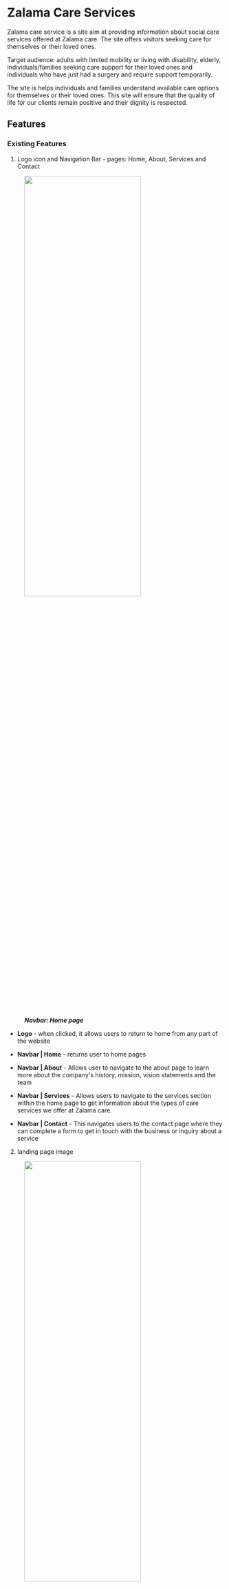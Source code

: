 # Zalama Care Services

Zalama care service is a site aim at providing information about social care services offered at Zalama care. The site offers visitors seeking care for themselves or their loved ones.

Target audience: adults with limited mobility or living with disability, elderly, individuals/families seeking care support for their loved ones and individuals who have just had a surgery and require support temporarily.

The site is helps individuals and families understand available care options for themselves or their loved ones. This site will ensure that the quality of life for our clients remain positive and their dignity is respected.

## Features 


### Existing Features
1) Logo icon and Navigation Bar - pages: Home, About, Services and Contact
  <figure>
    <img src="docs/site-screenshots/navbar-view-large-screen.png" width="80%" height="50%">
    <figcaption><strong><em>Navbar: Home page</em></strong></figcaption>
  </figure>

- **Logo** - when clicked, it allows users to return to home from any part of the website

- **Navbar | Home** - returns user to home pages

- **Navbar | About** - Allows user to navigate to the about page to learn more about the company's history, mission, vision statements and the team

- **Navbar | Services** - Allows users to navigate to the services section within the home page to get information about the types of care services we offer at Zalama care.

- **Navbar | Contact** - This navigates users to the contact page where they can complete a form to get in touch with the business or inquiry about a service

2) landing page image
  <figure>
    <img src="docs/site-screenshots/home-hero-large-screen.png" width="80%" height="50%">
    <figcaption><strong><em>landing page image: Home page</em></strong></figcaption>
  </figure>

- **Image** - the landing home page features a high quality images of three people smiling. A woman in a wheel is representative of target audience with mobility needs.

- **Welcome text** - the background image has a 'Welcome To Zalama Care' text; together with the image they create a warm welcoming and will grab the attention of the users. 


2) Expand/collapse button in services section
- 'Read more' to expand 
- 'Show less' to collapse
- Corresponding services icon are clickable with the same  functionality as the 'Read more'/'Show less' buttons 
4) 'Contact us', 'Enquire now' and 'Let's talk today' buttons
- On click, they redirect the user to the contact page where there is a contact form
5) Contact information in the footer
- phone number with a clickable icon to initiate a call (also available in about and success page)
- email address with a clickable icon for sending an email (opens and email app or prompts user to email - also available in about page)
- office address with clickable icon which opens a google maps link in new tab. This helps users to easily and conveniently locate the business 
6) Disability accessibility icon - informs users that the business premises support and are accessible to individuals with mobility needs
7) Video in footer
- shows an elder man being comforted overlaid with a contact us button
8) Business hours section in the footer
- Shows the office opening and closing times during weekdays, weekend and bank holidays
9) After hours notice in the footer
- informs users how to contact the business outside working hours
10) Link to Images and video credits modal in the footer
- when clicked, it open a modal listing sources of images, video and icon used in the project
11) Social media links
- when clicked, each link will open in a new tab and direct user to the home page of the relevant social media 
11) Contact form in contact page
- Comprises name, email, phone number, inquiry type (radio select) and message (text-area)
- all fields are required before form submission
12) success page
- appears when user submits a valid form and it confirms submission was successful and has a return to homepage link to redirect user back to home page
13) Responsive design
- Website layout and outlook remains consistent on different screen sizes which improves user experience 


### Features Left to Implement
This subsection covers other feature that would add good value to the site but are reserved for future releases of the project site.
1) Testimonials image carousel
- This would display past and existing client's stories/testimonial about their experiences with Zalama care's level of service. This is to build trust and confidence in the brand/service for the business.
2) Sign-up form for newsletter 
- A form to allow users to subscribe for business news, updates and any events from the business 
3) Careers's page
- For recruitment purposes, this page will provide information about working at zalama care, how to apply and what vacancies are available. The page will feature an application form for interested job-seekers.

## Project planning
in this section, we provide all tasks related to project planning. 

User stories and business goals are defined in this section

### Key business goals

Primary goal: Increase sales of care service packages.

Other goals:
- Share information about social care options we offer
- Increase engagement from visitors through enquiries and social media
- Improve online presence with high quality and accessible website
- attrack potential employees through careers's page

### User stories

1) Accessible and User-Friendly Navigation (Must-have)

Story: 
As a visitor (general), I want a user-friendly website with a clear and intuitive navigation so I can find specific information about care services.

Acceptance Criteria:
The website layout and navigation are intuitive making it easier for visitors to find important information on the site
The website is fully responsive and accessible on various devices with different screen sizes
All website content can be accessed by assistive technologies like screen-readers 

Tasks:
Implement HTML/CSS code to ensure responsiveness on different screen sizes
Use the appropriate aria attributes to ensure compatability with assistive technologies (e.g. screen readers)
Implement a user-friendly and intuitive layout with clear navigation for the website for ease of access to important information

2) Information on types of services offered (must-have)

Story: 
As a potential service user (or family/friend of), I need detailed descriptions of types of services offered so I can decide on a suitable service for me (or loved one).

Acceptance Criteria:
There is a dedicated page with detailed information and description of different types of services offered
There is a section in the home page with brief/summary information about different types of services offered and with links to the services page

Task:
implement HTML to provide descriptions of services in the services page and in a section of the home page 
Structure and style the content to include quality images
Include a clear CTA button/link in under each service type in the services page 
ensure responsivity across different screen sizes

3) Contact and address information (must-have)

Story:
As a family member seeking care support for my loved one, I need to find contact details so I can call or visit the office and enquire about some of the services.

Acceptance Criteria:
Essential contact information is present in a clear and well-structured manner (phone, email, address and operating times) 

Task:
Implement HTML section for the contact information (phone, email and address) and business hours
Structure and style the content to ensure responsivity on screen sizes

4) Enquiry form (must have)

Story:
As potential service user, I want to enquire about my specific needs for care and ask to be contacted.

Acceptance Criteria:
A page dedicated for enquiries with a user-friendly form to submit, the form confirms on submission
Add floating CTA buttons so visitors can click to be re-directed to the contact us page 
All form fields are validated where required and form is responsive 

Task:
Implement an enquiry form in the contact us page 
Ensure all essential fields in the form are validated before submission
create a confirmation page to acknowledge submission

5) Company mission, vision, values and team (should have)
Story:
As a family member/potential service user, I want to learn and understand the company's values and team expertise so I can feel confident about my expectations of care for my loved one 

Acceptance Criteria:
An about page clearly presents the company's vision and mission statements in an easy to read manner
organisation staff are displayed with their name, email and one-liner about why they're in social care 
core values are briefly described in the 'why choose us' section of the home page with a link to 'about' page
CTA to guide visitors to explore more about our service (links to services section) or contact us (links to contact us)

Task:
Implement about-us page with the company's mission & vision statements presented in a friendly and informative format
Add 'Our team' section in the about page, include an image, name, role, email and one line of positive comment about work
present core values in the 'why chose us' section using icons and brief description of those values
Include a small text with links/buttons to invite the visitors to explore 'services' sections or CTA for contact us

5) Onboarding steps (should-have)

User story:
As a prospective service user/family member, I want to see a brief outline of the different stages to go through in order to receive care services, so i can make an informed decision about requesting the service for myself/family member.

Acceptance criteria:
A section that gives an outline of the 4 stages of new service user onboarding from initial enquiry
Each step/stage is clearly presented in an easy to read format
CTA is included to guide the client towards the inquiry form

Task:
Add HTML and content for onboarding section
Style and format the section with the use of appropriate icons/images
Include a clear CTA for visitors to send an inquiry via the contact-us page 

6) Testimonials  with positive stories (could have)

Story:
As a potential service user, I want to read testimonies from from current/past service users so I can be assured and confident about the quality of service offered.

Acceptance Criteria:
A dedicated testimonial section features stories from current clients, shows name of client, type of service, year and one liner of feedback
Visually appealing high-quality images have been used and visitors can navigate through multiple testimonies with ease.

Task:
Create an auto sliding carousel of bootstrap cards with essential text (name, service type, year service received, comment) and quality images
Style the section to ensure it is responsive 

7) Newsletter Sign-Up form (Could have)

Story:
As a family member of service user, I want to sign-up for newsletter so I can stay informed about tips and guides we can employ to support our loved one 

Acceptance Criteria:
Newsletter sign-up form is available at the bottom of all pages
Visitors get confirmation about their subsciption after submiting the form

Tasks:
Create a sign-up form for the newsletter, include fields (full name and email)
Imeplement confirmation message once submission has been completed.

8) Careers page for recruitment (could-have)

Story:
As a job seeker, I want to find information about career/employment opportunities so I can submit an application online to be considered for future opportunities 

Acceptance Criteria:
A careers page has been created with a responsive application form
The page has content relevant for job seekers explaining benefits, job requirements and overview about working for the company
Confirmation is sent when the user (job seeker) submits an application form

Task:
create a careers page with an overview of benefits, general job requirements
Add an application form with fields (name, contact, email, address, experience, submit CV)
There should be confirmation to acknowledge submission of application form

### Wireframes
<figure>
  <img src="docs/wireframes/wireframe-home.png" width="50%" height="50%">
  <figcaption><strong><em>Wireframe: Home page</em></strong></figcaption>
</figure>
<figure>
  <img src="docs/wireframes/wireframe-about.png" width="50%" height="50%">
  <figcaption><strong><em>Wireframe: About page</em></strong></figcaption>
</figure>
<figure>
  <img src="docs/wireframes/wireframe-contact.png" width="50%" height="50%">
  <figcaption><strong><em>Wireframe: Contact Us page</em></strong></figcaption>
</figure>
<figure>
  <img src="docs/wireframes/wireframe-careers.png" width="50%" height="50%">
  <figcaption><strong><em>Wireframe: Careers page</em></strong></figcaption>
</figure>

### Color Pallet
We used the color pallet generator from
(https://coolors.co/)


## Testing 



## Deployment

This section should describe the process you went through to deploy the project to a hosting platform (e.g. GitHub) 

- The site was deployed to GitHub pages. The steps to deploy are as follows: 
  - In the GitHub repository, navigate to the Settings tab 
  - From the source section drop-down menu, select the Master Branch
  - Once the master branch has been selected, the page will be automatically refreshed with a detailed ribbon display to indicate the successful deployment. 

The live link can be found here - https://tumelo-maja.github.io/zalama-care/index.html


## Credits 
Youtube tutorial on how to create a 'Read More' button with only CSS - (https://www.youtube.com/watch?v=b6_u8IVVLdo)

Services content:
Home care and ADLs (https://www.ncbi.nlm.nih.gov/books/NBK470404/)

Create click to call button - (https://www.youtube.com/watch?v=hk5v-dO57n4) 

Add video and overlay with texts/other elements (https://www.youtube.com/watch?v=ytnOT-gg5Lw)

Accessibility Icon via Font Awesome (https://accessibleicon.org/)

Codepen for coloring png icons using hex color code (https://codepen.io/sosuke/pen/Pjoqqp)

Learn CSS ::before and ::after in 4 minutes - used for nav hover/ footer underline (https://www.youtube.com/watch?v=dIUOWdwwZBw)

JavaScript to collapse Bootstrap mobile navbar when navigating to in-page links

Spell checker extension for grammar fixes in the readme (https://marketplace.visualstudio.com/items?itemName=streetsidesoftware.code-spell-checker)
